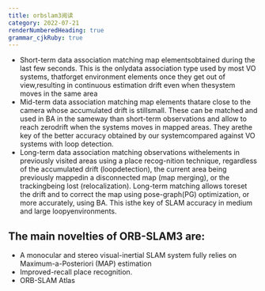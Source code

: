 ```yaml
---
title: orbslam3阅读
category: 2022-07-21
renderNumberedHeading: true
grammar_cjkRuby: true
---
```




- Short-term data association
   matching map elementsobtained during the last few seconds. This is the onlydata association type used by most VO systems, thatforget environment elements once they get out of view,resulting in continuous estimation drift even when thesystem moves in the same area
- Mid-term data association
   matching map elements thatare close to the camera whose accumulated drift is stillsmall. These can be matched and used in BA in the sameway than short-term observations and allow to reach zerodrift when the systems moves in mapped areas. They arethe key of the better accuracy obtained by our systemcompared against VO systems with loop detection.
- Long-term data association
  matching observations withelements in previously visited areas using a place recog-nition technique, regardless of the accumulated drift (loopdetection), the current area being previously mappedin a disconnected map (map merging), or the trackingbeing lost (relocalization). Long-term matching allows toreset the drift and to correct the map using pose-graph(PG) optimization, or more accurately, using BA. This isthe key of SLAM accuracy in medium and large loopyenvironments.
  
  
 ## The main novelties of ORB-SLAM3 are:
 - A monocular and stereo visual-inertial SLAM system
   fully relies on Maximum-a-Posteriori (MAP) estimation
- Improved-recall place recognition.
- ORB-SLAM Atlas